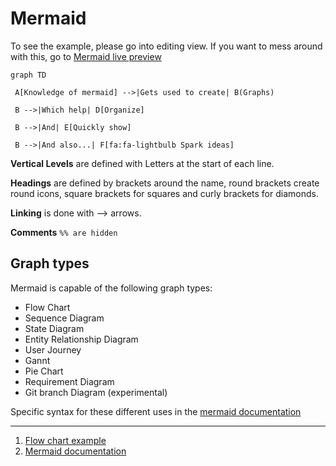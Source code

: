 # Mermaid
To see the example, please go into editing view.
If you want to mess around with this, go to [Mermaid live preview](https://mermaid.live/edit)

```mermaid
graph TD

 A[Knowledge of mermaid] -->|Gets used to create| B(Graphs)

 B -->|Which help| D[Organize]

 B -->|And| E[Quickly show]

 B -->|And also...| F[fa:fa-lightbulb Spark ideas]
```

**Vertical Levels** are defined with Letters at the start of each line.

**Headings** are defined by brackets around the name, round brackets create round icons, square brackets for squares and curly brackets for diamonds.

**Linking** is done with --> arrows.

**Comments**  `%% are hidden`

## Graph types
Mermaid is capable of the following graph types:
- Flow Chart
- Sequence Diagram
- State Diagram
- Entity Relationship Diagram
- User Journey
- Gannt
- Pie Chart
- Requirement Diagram
- Git branch Diagram (experimental)

Specific syntax for these different uses in the [mermaid documentation](https://mermaid-js.github.io/mermaid/#/examples)

___
1. [Flow chart example](https://www.mishacreatrix.com/knowledge-management-flow-diagram-in-obsidian#what-types-of-diagrams-can-you-create-in-mermaidjs)
2. [Mermaid documentation](https://mermaid-js.github.io/mermaid/#/)